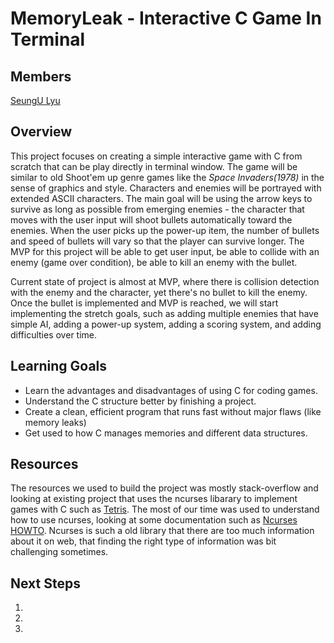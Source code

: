 # MemoryLeak - Interactive C Game In Terminal

## Members
[SeungU Lyu](https://github.com/SeunguLyu)

## Overview
This project focuses on creating a simple interactive game with C from scratch that can be play directly in terminal window. The game will be similar to old Shoot'em up genre games like the *Space Invaders(1978)* in the sense of graphics and style. Characters and enemies will be portrayed with extended ASCII characters. The main goal will be using the arrow keys to survive as long as possible from emerging enemies - the character that moves with the user input will shoot bullets automatically toward the enemies. When the user picks up the power-up item, the number of bullets and speed of bullets will vary so that the player can survive longer. The MVP for this project will be able to get user input, be able to collide with an enemy (game over condition), be able to kill an enemy with the bullet.

Current state of project is almost at MVP, where there is collision detection with the enemy and the character, yet there's no bullet to kill the enemy. Once the bullet is implemented and MVP is reached, we will start implementing the stretch goals, such as adding multiple enemies that have simple AI, adding a power-up system, adding a scoring system, and adding difficulties over time. 

## Learning Goals
- Learn the advantages and disadvantages of using C for coding games.
- Understand the C structure better by finishing a project.
- Create a clean, efficient program that runs fast without major flaws (like memory leaks)
- Get used to how C manages memories and different data structures.

## Resources
The resources we used to build the project was mostly stack-overflow and looking at existing project that uses the ncurses libarary to implement games with C such as [Tetris](https://github.com/brenns10/tetris). The most of our time was used to understand how to use ncurses, looking at some documentation such as [Ncurses HOWTO](https://tldp.org/HOWTO/NCURSES-Programming-HOWTO/). Ncurses is such a old library that there are too much information about it on web, that finding the right type of information was bit challenging sometimes.

## Next Steps
1. 
2. 
3. 
